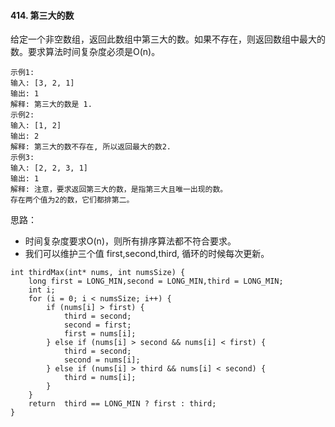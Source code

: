 #### 414. 第三大的数

给定一个非空数组，返回此数组中第三大的数。如果不存在，则返回数组中最大的数。要求算法时间复杂度必须是O(n)。

```
示例1:
输入: [3, 2, 1]
输出: 1
解释: 第三大的数是 1.
示例2:
输入: [1, 2]
输出: 2
解释: 第三大的数不存在, 所以返回最大的数2.
示例3:
输入: [2, 2, 3, 1]
输出: 1
解释: 注意，要求返回第三大的数，是指第三大且唯一出现的数。
存在两个值为2的数，它们都排第二。
```
思路：
* 时间复杂度要求O(n)，则所有排序算法都不符合要求。
* 我们可以维护三个值 first,second,third, 循环的时候每次更新。

```
int thirdMax(int* nums, int numsSize) {
    long first = LONG_MIN,second = LONG_MIN,third = LONG_MIN;
    int i;
    for (i = 0; i < numsSize; i++) {
        if (nums[i] > first) {
            third = second;
            second = first;
            first = nums[i];
        } else if (nums[i] > second && nums[i] < first) {
            third = second;
            second = nums[i];
        } else if (nums[i] > third && nums[i] < second) {
            third = nums[i];
        }
    } 
    return  third == LONG_MIN ? first : third;
}
```
